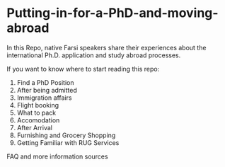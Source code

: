 # Putting-in-for-a-PhD-and-moving-abroad
In this Repo, native Farsi speakers share their experiences about the international Ph.D. application and study abroad processes.

If you want to know where to start reading this repo:
1. Find a PhD Position
2. After being admitted
3. Immigration affairs
4. Flight booking
5. What to pack
6. Accomodation
7. After Arrival
8. Furnishing and Grocery Shopping
9. Getting Familiar with RUG Services 


FAQ and more information sources
